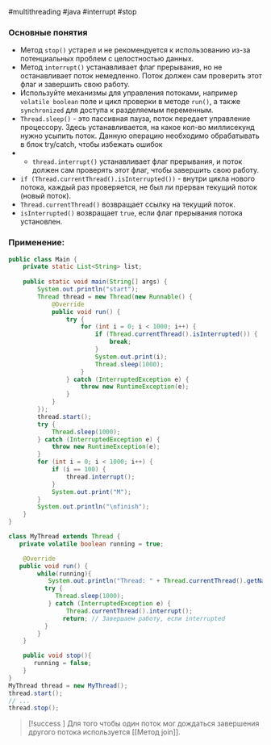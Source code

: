 #multithreading #java #interrupt #stop
### Основные понятия

- Метод `stop()` устарел и не рекомендуется к использованию из-за потенциальных проблем с целостностью данных.
- Метод `interrupt()` устанавливает флаг прерывания, но не останавливает поток немедленно. Поток должен сам проверить этот флаг и завершить свою работу.
- Используйте механизмы для управления потоками, например `volatile boolean` поле и цикл проверки в методе `run()`, а также `synchronized` для доступа к разделяемым переменным.
- `Thread.sleep()` - это пассивная пауза, поток передает управление процессору. Здесь устанавливается, на какое кол-во миллисекунд нужно усыпить поток. Данную операцию необходимо обрабатывать в блок try/catch, чтобы избежать ошибок
- - `thread.interrupt()` устанавливает флаг прерывания, и поток должен сам проверять этот флаг, чтобы завершить свою работу.
- `if (Thread.currentThread().isInterrupted())` - внутри цикла нового потока, каждый раз проверяется, не был ли прерван текущий поток (новый поток).
- `Thread.currentThread()` возвращает ссылку на текущий поток.
- `isInterrupted()` возвращает `true`, если флаг прерывания потока установлен.
### Применение:

```java
public class Main {  
    private static List<String> list;  
  
    public static void main(String[] args) {  
        System.out.println("start");  
        Thread thread = new Thread(new Runnable() {  
            @Override  
            public void run() {  
                try {  
                    for (int i = 0; i < 1000; i++) {  
                        if (Thread.currentThread().isInterrupted()) {  
                            break;  
                        }  
                        System.out.print(i);  
                        Thread.sleep(1000);  
                    }  
                } catch (InterruptedException e) {  
                    throw new RuntimeException(e);  
                }  
            }  
        });  
        thread.start();  
        try {  
            Thread.sleep(1000);  
        } catch (InterruptedException e) {  
            throw new RuntimeException(e);  
        }  
        for (int i = 0; i < 1000; i++) {  
            if (i == 100) {  
                thread.interrupt();  
            }  
            System.out.print("M");  
        }  
        System.out.println("\nfinish");  
    }  
}
```

```java
class MyThread extends Thread {
   private volatile boolean running = true;

    @Override
   public void run() {
        while(running){
           System.out.println("Thread: " + Thread.currentThread().getName());
          try {
             Thread.sleep(1000);
           } catch (InterruptedException e) {
                Thread.currentThread().interrupt();
               return; // Завершаем работу, если interrupted
          }
        }
    }

    public void stop(){
       running = false;
    }
}
MyThread thread = new MyThread();
thread.start();
// ...
thread.stop();
```

>[!success ] Для того чтобы один поток мог дождаться завершения другого потока используется [[Метод join]].